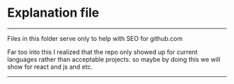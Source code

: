 # Explanation file 
---
Files in this folder serve only to help with SEO for github.com

Far too into this I realized that the repo only showed up for current languages rather than 
acceptable projects. so maybe by doing this we will show for react and js and etc. 

---
